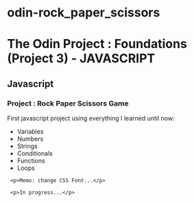 # odin-rock_paper_scissors
 
 <h1> The Odin Project : Foundations (Project 3) - JAVASCRIPT</h1>
  <h2>Javascript</h2>
    <h3>Project : Rock Paper Scissors Game</h3>
     <p>First javascript project using everything I learned until now: </p>
     <ul>
      <li>Variables</li>
      <li>Numbers</li>
      <li>Strings</li>
      <li>Conditionals</li>
      <li>Functions</li>
      <li>Loops</li>
     </ul>
     
     <p>Memo: change CSS Font...</p>
     
     <p>In progress...</p>

     


